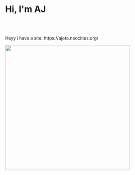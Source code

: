 <h1>Hi, I'm AJ</h1> 

<br></br>

<p> Heyy i have a site: https://ajota.neocities.org/ </p>

<img height="400" weight="500" src="https://64.media.tumblr.com/12b9ba48026c020e601249e041b6756a/tumblr_inline_ptf4mz96741wd9yn3_500.gif">
